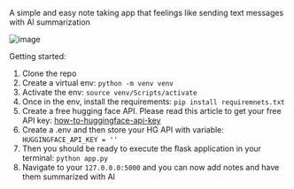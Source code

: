 A simple and easy note taking app that feelings like sending text messages with AI summarization

![image](https://github.com/user-attachments/assets/fd3ac208-fb88-4138-9879-51271e44b6e2)

Getting started:
1. Clone the repo
2. Create a virtual env: ````python -m venv venv````
3. Activate the env: ````source venv/Scripts/activate````
4. Once in the env, install the requirements: ````pip install requiremnets.txt````
5. Create a free hugging face API. Please read this article to get your free API key: [how-to-huggingface-api-key](https://www.geeksforgeeks.org/how-to-access-huggingface-api-key/)
6. Create a .env and then store your HG API with variable: ````HUGGINGFACE_API_KEY = ''````
7. Then you should be ready to execute the flask application in your terminal: ````python app.py````
8. Navigate to your ````127.0.0.0:5000```` and you can now add notes and have them summarized with AI
